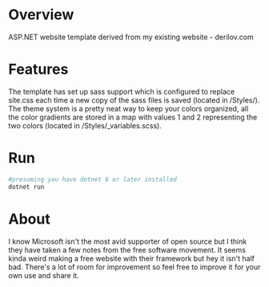# Overview
ASP.NET website template derived from my existing website - derilov.com

# Features
The template has set up sass support which is configured to replace site.css each time a new copy of the sass files is saved (located in /Styles/).
The theme system is a pretty neat way to keep your colors organized, all the color gradients are stored in a map with values 
1 and 2 representing the two colors (located in /Styles/_variables.scss).

# Run
```bash
#presuming you have dotnet 6 or later installed
dotnet run
```

# About
I know Microsoft isn't the most avid supporter of open source but I think they have taken a few notes from the free software
movement. It seems kinda weird making a free website with their framework but hey it isn't half bad. There's a lot of room
for improvement so feel free to improve it for your own use and share it.
